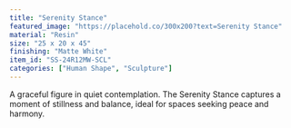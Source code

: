 ```yaml
---
title: "Serenity Stance"
featured_image: "https://placehold.co/300x200?text=Serenity Stance"
material: "Resin"
size: "25 x 20 x 45"
finishing: "Matte White"
item_id: "SS-24R12MW-SCL"
categories: ["Human Shape", "Sculpture"]
---
```

A graceful figure in quiet contemplation. The Serenity Stance captures a moment of stillness and balance, ideal for spaces seeking peace and harmony.
